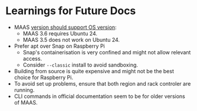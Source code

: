 # Learnings for Future Docs

* MAAS [version should support OS version](https://canonical.com/maas/docs/supported-maas-versions):
    * MAAS 3.6 requires Ubuntu 24.
    * MAAS 3.5 does not work on Ubuntu 24.
* Prefer apt over Snap on Raspberry Pi
    * Snap's containerisation is very confined and might not allow relevant access.
    * Consider `--classic` install to avoid sandboxing.
* Building from source is quite expensive and might not be the best choice for Raspberry Pi.
* To avoid set up problems, ensure that both region and rack controler are running.
* CLI commands in official documentation seem to be for older versions of MAAS.
